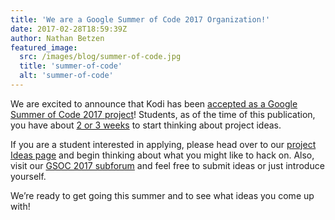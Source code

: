 ```yaml
---
title: 'We are a Google Summer of Code 2017 Organization!'
date: 2017-02-28T18:59:39Z
author: Nathan Betzen
featured_image:
  src: /images/blog/summer-of-code.jpg
  title: 'summer-of-code'
  alt: 'summer-of-code'
---
```

We are excited to announce that Kodi has been [accepted as a Google Summer of Code 2017 project](https://summerofcode.withgoogle.com/archive/2017/organizations/5704018827411456/)! Students, as of the time of this publication, you have about [2 or 3 weeks](https://summerofcode.withgoogle.com/how-it-works/#timeline) to start thinking about project ideas.

 If you are a student interested in applying, please head over to our [project Ideas page](https://kodi.wiki/view/Google_Summer_of_Code/2017 "GSOC 2015 Kodi Ideas page") and begin thinking about what you might like to hack on. Also, visit our [GSOC 2017 subforum](https://forum.kodi.tv/forumdisplay.php?fid=274) and feel free to submit ideas or just introduce yourself.

 We’re ready to get going this summer and to see what ideas you come up with!

 
